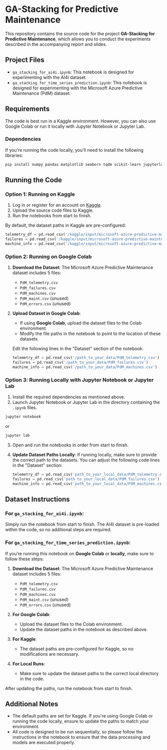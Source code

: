 # GA-Stacking for Predictive Maintenance

This repository contains the source code for the project **GA-Stacking for Predictive Maintenance**, which allows you to conduct the experiments described in the accompanying report and slides.

## Project Files

- `ga_stacking_for_ai4i.ipynb`: This notebook is designed for experimenting with the AI4I dataset.
- `ga_stacking_for_time_series_prediction.ipynb`: This notebook is designed for experimenting with the Microsoft Azure Predictive Maintenance (PdM) dataset.

## Requirements

The code is best run in a Kaggle environment. However, you can also use Google Colab or run it locally with Jupyter Notebook or Jupyter Lab.

### Dependencies

If you're running the code locally, you'll need to install the following libraries:

```bash
pip install numpy pandas matplotlib seaborn tqdm scikit-learn jupyterlab
```

## Running the Code

### Option 1: Running on Kaggle

1. Log in or register for an account on [Kaggle](https://www.kaggle.com/).
2. Upload the source code files to Kaggle.
3. Run the notebooks from start to finish.

By default, the dataset paths in Kaggle are pre-configured:

```python
telemetry_df = pd.read_csv('/kaggle/input/microsoft-azure-predictive-maintenance/PdM_telemetry.csv')
failures = pd.read_csv('/kaggle/input/microsoft-azure-predictive-maintenance/PdM_failures.csv')
machine_info = pd.read_csv('/kaggle/input/microsoft-azure-predictive-maintenance/PdM_machines.csv')
```

### Option 2: Running on Google Colab

1. **Download the Dataset**: The Microsoft Azure Predictive Maintenance dataset includes 5 files:
   - `PdM_telemetry.csv`
   - `PdM_failures.csv`
   - `PdM_machines.csv`
   - `PdM_maint.csv` (unused)
   - `PdM_errors.csv` (unused)

2. **Upload Dataset in Google Colab**:
   - If using **Google Colab**, upload the dataset files to the Colab environment.
   - Modify the file paths in the notebook to point to the location of these datasets.

   Edit the following lines in the "Dataset" section of the notebook:

   ```python
   telemetry_df = pd.read_csv('/path_to_your_data/PdM_telemetry.csv')
   failures = pd.read_csv('/path_to_your_data/PdM_failures.csv')
   machine_info = pd.read_csv('/path_to_your_data/PdM_machines.csv')
   ```

### Option 3: Running Locally with Jupyter Notebook or Jupyter Lab

1. Install the required dependencies as mentioned above.
2. Launch Jupyter Notebook or Jupyter Lab in the directory containing the `.ipynb` files.

```bash
jupyter notebook
```
or
```bash
jupyter lab
```

3. Open and run the notebooks in order from start to finish.

4. **Update Dataset Paths Locally**:
   If running locally, make sure to provide the correct path to the datasets. You can adjust the following code lines in the "Dataset" section:

   ```python
   telemetry_df = pd.read_csv('path_to_your_local_data/PdM_telemetry.csv')
   failures = pd.read_csv('path_to_your_local_data/PdM_failures.csv')
   machine_info = pd.read_csv('path_to_your_local_data/PdM_machines.csv')
   ```

## Dataset Instructions

### For `ga_stacking_for_ai4i.ipynb`:

Simply run the notebook from start to finish. The AI4I dataset is pre-loaded within the code, so no additional steps are required.

### For `ga_stacking_for_time_series_prediction.ipynb`:

If you’re running this notebook on **Google Colab** or **locally**, make sure to follow these steps:

1. **Download the Dataset**: The Microsoft Azure Predictive Maintenance dataset includes 5 files:
   - `PdM_telemetry.csv`
   - `PdM_failures.csv`
   - `PdM_machines.csv`
   - `PdM_maint.csv` (unused)
   - `PdM_errors.csv` (unused)

2. **For Google Colab**:
   - Upload the dataset files to the Colab environment.
   - Update the dataset paths in the notebook as described above.

3. **For Kaggle**:
   - The dataset paths are pre-configured for Kaggle, so no modifications are necessary.

4. **For Local Runs**:
   - Make sure to update the dataset paths to the correct local directory in the code.

After updating the paths, run the notebook from start to finish.

## Additional Notes

- The default paths are set for Kaggle. If you're using Google Colab or running the code locally, ensure to update the paths to match your environment.
- All code is designed to be run sequentially, so please follow the instructions in the notebook to ensure that the data processing and models are executed properly.